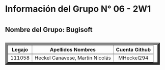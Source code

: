 ﻿<h1>Información del Grupo N° 06 - 2W1<h1>

<h2>Nombre del Grupo: Bugisoft<h2>


  <table style="width: 100%" border="8">
    <tr style="text-align: center">
        <th>Legajo</th>
        <th>Apellidos Nombres</th>
        <th>Cuenta Github</th>    
    </tr>
    <tr style="text-align: center;">
        <td>111058</td>
        <td>Heckel Canavese, Martin Nicolás</td>
        <td>MHeckel294</td>
    </tr>
    <tr>
    </tr>
    <tr>
    </tr>
    <tr>
    </tr>
    <tr>
    </tr>
</table>